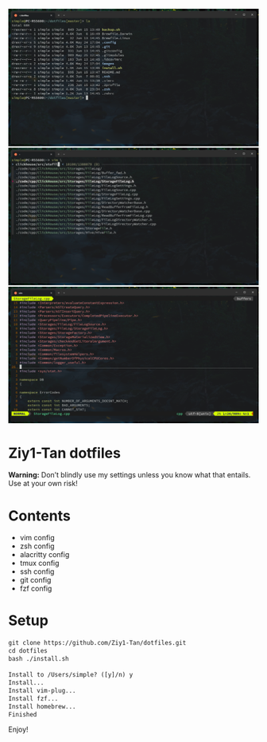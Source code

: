 ![screen1](images/sc1.png)
![screen2](images/sc2.png)
![screen3](images/sc3.png)

# Ziy1-Tan dotfiles

**Warning:** Don’t blindly use my settings unless you know what that entails. Use at your own risk!

# Contents

- vim config
- zsh config
- alacritty config
- tmux config
- ssh config
- git config
- fzf config

# Setup

```shell
git clone https://github.com/Ziy1-Tan/dotfiles.git
cd dotfiles
bash ./install.sh

Install to /Users/simple? ([y]/n) y
Install...
Install vim-plug...
Install fzf...
Install homebrew...
Finished
```

Enjoy!
